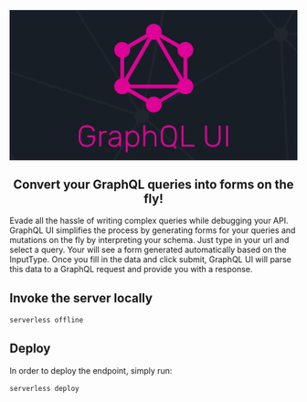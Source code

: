 
<p align="center">
  <img src="logo.jpg" width="700" align="center">
</p>

<h2 align="center">
  Convert your GraphQL queries into forms on the fly!
</h2>

Evade all the hassle of writing complex queries while debugging your API. GraphQL UI simplifies the process by generating forms for your queries and mutations on the fly by interpreting your schema. Just type in your url and select a query. Your will see a form generated automatically based on the InputType. Once you fill in the data and click submit, GraphQL UI will parse this data to a GraphQL request and provide you with a response.


## Invoke the server locally

```bash
serverless offline
```

## Deploy

In order to deploy the endpoint, simply run:

```bash
serverless deploy
```


